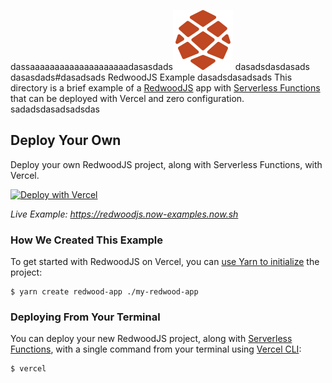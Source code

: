 dassaaaaaaaaaaaaaaaaaaaadasasdads![RedwoodJS Logo](https://github.com/vercel/vercel/blob/master/packages/frameworks/logos/redwoodjs.svg)
dasadsdasdasads
dasasdads#dasadsads RedwoodJS Example
dasadsdasadsads
This directory is a brief example of a [RedwoodJS](https://redwoodjs.com) app with [Serverless Functions](https://vercel.com/docs/v2/serverless-functions/introduction) that can be deployed with Vercel and zero configuration.
sadadsdasadsadsdas
## Deploy Your Own

Deploy your own RedwoodJS project, along with Serverless Functions, with Vercel.

[![Deploy with Vercel](https://vercel.com/button)](https://vercel.com/import/project?template=https://github.com/vercel/vercel/tree/master/examples/redwoodjs)

_Live Example: https://redwoodjs.now-examples.now.sh_

### How We Created This Example

To get started with RedwoodJS on Vercel, you can [use Yarn to initialize](https://redwoodjs.com/tutorial/installation-starting-development) the project:

```shell
$ yarn create redwood-app ./my-redwood-app
```

### Deploying From Your Terminal

You can deploy your new RedwoodJS project, along with [Serverless Functions](https://vercel.com/docs/v2/serverless-functions/introduction), with a single command from your terminal using [Vercel CLI](https://vercel.com/download):

```shell
$ vercel
```
